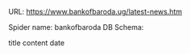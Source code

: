 URL: https://www.bankofbaroda.ug/latest-news.htm

Spider name: bankofbaroda
DB Schema:

title
content
date